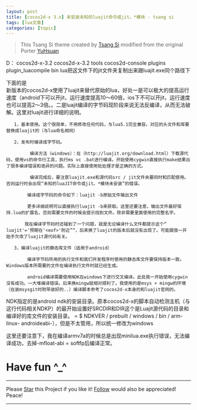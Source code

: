 ```yaml
---
layout: post
title: [cocos2d-x 3.x] 未安装未知的luajit命令或jit。*模块 - tsang si 
tags: [lua文章]
categories: [topic]
---
```

> This Tsang Si theme created by [Tsang Si](https://codejens.github.io/)
> modified from the original Porter
> [YuHsuan](https://github.com/YenYuHsuan/hexo-theme-beantech)

D： cocos2d-x-3.2 cocos2d-x-3.2 tools cocos2d-console plugins plugin_luacompile
bin lua把这文件下的jit文件夹复制出来跟luajit.exe同个路径下

下面的是  
新版本的cocos2d-x使用了luajit来替代原始的lua，好处一是可以极大的提高运行速度（android下可以开jit，运行速度提高10〜60倍，ios下不可以开jit，运行速度也可以提高2〜3倍。。二是luajit编译的字节码现阶段来说无法反编译，从而无法破解。这里对luajit进行详细的说明。

    
    
       1，基本使用。这个很简单，不用修改任何代码，与lua5.1完全兼容。对应的头文件和库要替换成luajit的（与lua命名相同）
    
       2，发布时编译成字节码。
    
             编译方法（windows）：在（http://luajit.org/download.html）下载源代码，使用vs的命令行工具，执行ms vc .bat进行编译。开始使用cygwin直接执行make结果出了很多编译错误和诡异的问题。实际上直接使用批处理才是正确的方式。 
    
             编译完成后，要注意luajit.exe和源代码src / jit文件夹要同时和匹配使用。否则运行时会出现“未知的luaJIT命令或jit。*模块未安装”的错误。
    
            编译成字节码的命令如下：luajit -b原始文件输出文件
    
            更多详细说明可以直接执行luajit -b来获取。这里还要注意，输出文件最好保持.lua的扩展名，否则需要文件的时候会提示找到文件。除非需要里面使用的完整名字。
    
           我在编译字节码时还碰到了一个问题，就是无论编译什么文件都提示这个“ luajit'='预期在'<eof>'附近”“，后来换了luajit的版本后就没有出现了。可能跟我一开始手欠改了luajit源代码有关。
    
       3，编译luajit的静态库文件（适用于android）
    
            编译字节码所用的执行文件和我们开发程序时使用的静态库文件要保持版本一致。Windows版本所需要的文件在编译执行文件时就已经生成。
    
            android编译需要使用NDK在windows下进行交叉编译。此处我一开始使用cygwin没有成功。一大堆编译错误。后来换mingw就相对顺利了。我使用的是msys + mingw的环境（在装msysgit时附带装好的..）编译脚本参考了cocos2d-x本身的和luajit官网的。
    

NDK指定的是android
ndk的安装目录。原本cocos2d-x的脚本自动检测主机（与这行代码相关NDKP）的最开始设置好SRCDIR和DIR这个是Luajit源代码的目录和编译好的库文件的安装目录。
= $ NDKVER / prebuilt / windows / bin / arm-linux-
androideabi-），但是不太管用，所以统一修改为windows

这里还要注意下，我在编译armv7a的时候总是出现minilua.exe执行错误，无法编译成功，去掉-mfloat-abi = softfp后编译正常。

# Have fun ^_^

* * *

Please [Star](https://github.com/tsangsi/hexo-theme-tsangsi) this Project if
you like it! [Follow](https://github.com/tsangsi) would also be appreciated!  
Peace!

* * *